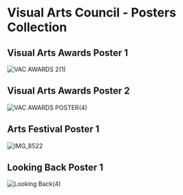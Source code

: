 # Visual Arts Council - Posters Collection 

## Visual Arts Awards Poster 1
![VAC AWARDS 2(1)](https://user-images.githubusercontent.com/77594578/182001957-7b36c569-3ebd-4fa5-85da-f3f2b2389992.png)

## Visual Arts Awards Poster 2
![VAC AWARDS POSTER(4)](https://user-images.githubusercontent.com/77594578/182001986-3c6a8794-441b-4e43-94fb-5f154847c4fd.png)

## Arts Festival Poster 1
![IMG_8522](https://user-images.githubusercontent.com/77594578/182002164-18a6e968-2e38-4e55-87a9-c6dddf9861ef.jpeg)

## Looking Back Poster 1
![Looking Back(4)](https://user-images.githubusercontent.com/77594578/182002199-934a0dd8-8e87-4296-ba6f-cb79f20a13e9.png)
